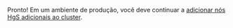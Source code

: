Pronto! Em um ambiente de produção, você deve continuar a [adicionar nós HgS adicionais ao cluster](https://docs.microsoft.com/windows-server/virtualization/guarded-fabric-shielded-vm/guarded-fabric-configure-additional-hgs-nodes).
